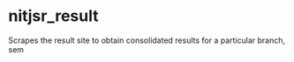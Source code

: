 nitjsr_result
=============

Scrapes the result site to obtain consolidated results for a particular branch, sem

